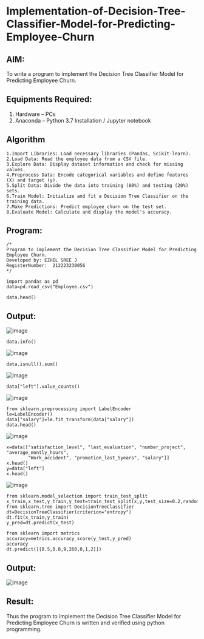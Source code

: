 # Implementation-of-Decision-Tree-Classifier-Model-for-Predicting-Employee-Churn

## AIM:
To write a program to implement the Decision Tree Classifier Model for Predicting Employee Churn.

## Equipments Required:
1. Hardware – PCs
2. Anaconda – Python 3.7 Installation / Jupyter notebook

## Algorithm
```
1.Import Libraries: Load necessary libraries (Pandas, Scikit-learn).
2.Load Data: Read the employee data from a CSV file.
3.Explore Data: Display dataset information and check for missing values.
4.Preprocess Data: Encode categorical variables and define features (X) and target (y).
5.Split Data: Divide the data into training (80%) and testing (20%) sets.
6.Train Model: Initialize and fit a Decision Tree Classifier on the training data.
7.Make Predictions: Predict employee churn on the test set.
8.Evaluate Model: Calculate and display the model's accuracy.
```

## Program:
```
/*
Program to implement the Decision Tree Classifier Model for Predicting Employee Churn.
Developed by: EZHIL SREE J
RegisterNumber:  212223230056
*/
```
```
import pandas as pd
data=pd.read_csv("Employee.csv")
```
```
data.head()
```

## Output:
![image](https://github.com/user-attachments/assets/09d8d13e-62b3-4ca2-96fa-ffb487af5f5d)
```
data.info()
```

![image](https://github.com/user-attachments/assets/d209bb08-a0da-4fcd-9a80-e95f7655b91c)
```
data.isnull().sum()
```

![image](https://github.com/user-attachments/assets/cf329e90-4471-4bad-85b7-c00563538845)
```
data["left"].value_counts()

```

![image](https://github.com/user-attachments/assets/c1c17c0d-c48f-4f78-a6ee-bff15dcc5cb1)
```
from sklearn.preprocessing import LabelEncoder
le=LabelEncoder()
data["salary"]=le.fit_transform(data["salary"])
data.head()
```

![image](https://github.com/user-attachments/assets/300d21d1-cf2d-4b19-9517-484d3f81dfa3)
```
x=data[["satisfaction_level", "last_evaluation", "number_project", "average_montly_hours", 
        "Work_accident", "promotion_last_5years", "salary"]]
x.head()
y=data["left"]
x.head()
```

![image](https://github.com/user-attachments/assets/e2c68fea-02ce-4a19-809f-dd464f8be327)
```
from sklearn.model_selection import train_test_split
x_train,x_test,y_train,y_test=train_test_split(x,y,test_size=0.2,random_state=2)
from sklearn.tree import DecisionTreeClassifier
dt=DecisionTreeClassifier(criterion="entropy")
dt.fit(x_train,y_train)
y_pred=dt.predict(x_test)
```
```
from sklearn import metrics
accuracy=metrics.accuracy_score(y_test,y_pred)
accuracy
dt.predict([[0.5,0.8,9,260,0,1,2]])
```
## Output:
![image](https://github.com/user-attachments/assets/650ac070-b930-422c-972d-5feba87fad61)


## Result:
Thus the program to implement the  Decision Tree Classifier Model for Predicting Employee Churn is written and verified using python programming.
